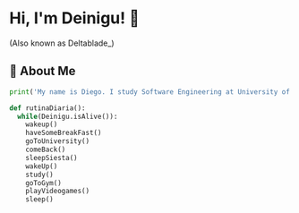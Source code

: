 # Hi, I'm Deinigu! 🌝
(Also known as Deltablade_)

## 🚀 About Me

```python
print('My name is Diego. I study Software Engineering at University of Malaga.\n')

def rutinaDiaria():
  while(Deinigu.isAlive()):
    wakeup()
    haveSomeBreakFast()
    goToUniversity()
    comeBack()
    sleepSiesta()
    wakeUp()
    study()
    goToGym()
    playVideogames()
    sleep()
```
